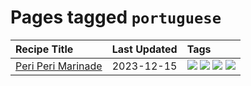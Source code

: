 # Pages tagged `portuguese`

|Recipe Title|Last Updated|Tags
|:---|:---|:---|
|[Peri Peri Marinade](../recipes/periperimarinade.md)|2023-12-15|[![](https://img.shields.io/badge/tag-dinner-bb15fd)](../tags/dinner.md) [![](https://img.shields.io/badge/tag-portuguese-ab4f55)](../tags/portuguese.md) [![](https://img.shields.io/badge/tag-sides-acbc2f)](../tags/sides.md) [![](https://img.shields.io/badge/tag-vegan-8a534c)](../tags/vegan.md)|